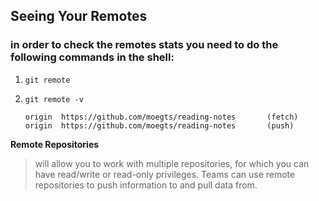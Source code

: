 ## Seeing Your Remotes
### in order to check the remotes stats you need to do the following commands in the shell:

1. `git remote`
2. `git remote -v`

      ```
      origin  https://github.com/moegts/reading-notes       (fetch)
      origin  https://github.com/moegts/reading-notes       (push)
      ```
      
**Remote Repositories**
>   will allow you to  work with multiple repositories, for which you can have read/write or read-only privileges. Teams can use remote repositories to push information to and pull data from.